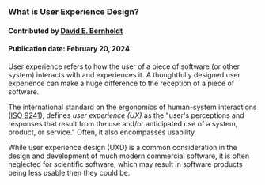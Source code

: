 ### What is User Experience Design?
#### Contributed by  [David E. Bernholdt](https://github.com/bernhold)
#### Publication date: February 20, 2024

<!--deck start--->
User experience refers to how the user of a piece of software (or other system) interacts with and experiences it.  A thoughtfully designed user experience can make a huge difference to the reception of a piece of software.
<!--deck end--->

<!--body start--->
The international standard on the ergonomics of human-system interactions ([ISO 9241](https://en.wikipedia.org/wiki/ISO_9241)), defines *user experience (UX)* as the "user's perceptions and responses that result from the use and/or anticipated use of a system, product, or service."
Often, it also encompasses usability.

While user experience design (UXD) is a common consideration in the design and development of much modern commercial software, it is often neglected for scientific software, which may result in software products being less usable then they could be.
<!--body end--->


<!---
Publish: yes
Pinned: yes
Topics: User Experience Design
--->
